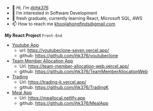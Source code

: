 
- 👋 *Hi, I’m [@jhk376](https://github.com/jhk376)* 
- 👀 I’m interested in Software Development
- 🌱 fresh graduate, currently learning React, Microsoft SQL, AWS
- 📫 How to reach me [khoojiahongfinds@gmail.com](email)
<!--- - 💞️ I’m looking to collaborate on ... --->

**My React Project**
`Front-End`
- [Youtube App](https://youtubeclone-seven.vercel.app/) 
  - url: https://youtubeclone-seven.vercel.app/
  - github: https://github.com/jhk376/youtubeclone
- [Team Member Allocation App](https://team-member-allocation-web.vercel.app/)
  - Url: https://team-member-allocation-web.vercel.app/
  - github: https://github.com/jhk376/TeamMemberAllocationWeb
- [Trading](https://trading-k.vercel.app/)
  - Url: https://trading-k.vercel.app/ 
  - github: https://github.com/jhk376/TradingK
- [Meal App](https://meallocal.netlify.app)
  - Url: https://meallocal.netlify.app 
  - github: https://github.com/jhk376/MealApp


<!---
jhk376/jhk376 is a ✨ special ✨ repository because its `README.md` (this file) appears on your GitHub profile.
You can click the Preview link to take a look at your changes.
--->
[email]: khoojiahongfinds@gmail.com
